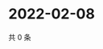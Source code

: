 # 2022-02-08

共 0 条

<!-- BEGIN WEIBO -->
<!-- 最后更新时间 Tue Feb 08 2022 23:08:51 GMT+0800 (China Standard Time) -->

<!-- END WEIBO -->
